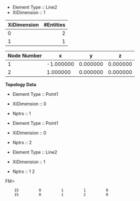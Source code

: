 * Element Type :: Line2
* XiDimension  ::    1
 
| XiDimension  | #Entities |
| ------------ | ---------:|
| 0 |   2|
| 1 |   1|
 
| Node Number  | x    |   y  |   z   | 
| ------------ | ---- | ---- |  ---- | 
 |    1 |   -1.000000     |    0.000000     |    0.000000     | 
 |    2 |    1.000000     |    0.000000     |    0.000000     | 
 
**Topology Data** 
* Element Type :: Point1
* XiDimension  ::    0
* Nptrs  ::    1
 
* Element Type :: Point1
* XiDimension  ::    0
* Nptrs  ::    2
 
* Element Type :: Line2
* XiDimension  ::    1
* Nptrs  ::    1   2
 
 
FM=
 
        15         0         1         1         0
        15         0         1         2         0
 

